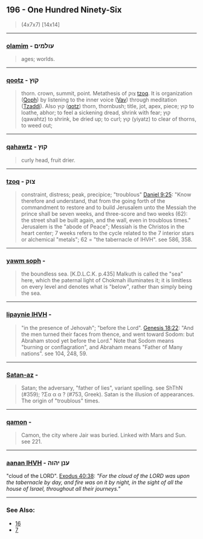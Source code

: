 ## 196 - One Hundred Ninety-Six
> (4x7x7) [14x14]

---

### [olamim](/keys/OVLMIM) - עולמים
> ages; worlds.

---

### [qootz](/keys/QVTz) - קוץ
> thorn. crown, summit, point. Metathesis of צוק [tzoq](/keys/TzVQ). It is organization ([Qoph](/keys/)) by listening to the inner voice ([Vav](/keys/V)) through meditation ([Tzaddi](/keys/Tz)). Also קוץ ([qotz](/keys/QVTz)) thorn, thornbush; title, jot, apex, piece; קוץ to loathe, abhor; to feel a sickening dread, shrink with fear; קוץ (qawahtz) to shrink, be dried up; to curl; קוץ (yiyatz) to clear of thorns, to weed out;

---

### [qahawtz](/keys/QVTz) - קוץ
> curly head, fruit drier.

---

### [tzoq](/keys/TzVQ) - צוק
> constraint, distress; peak, precipice; "troublous" [Daniel 9:25](http://biblehub.com//.htm): "Know therefore and understand, that from the going forth of the commandment to restore and to build Jerusalem unto the Messiah the prince shall be seven weeks, and three-score and two weeks (62): the street shall be built again, and the wall, even in troublous times." Jerusalem is the "abode of Peace"; Messiah is the Christos in the heart center; 7 weeks refers to the cycle related to the 7 interior stars or alchemical "metals"; 62 = "the tabernacle of IHVH". see 586, 358.

---

### [yawm soph](/keys/IMSVP) - 
> the boundless sea. [K.D.L.C.K. p.435] Malkuth is called the "sea" here, which the paternal light of Chokmah illuminates it; it is limitless on every level and denotes what is "below", rather than simply being the sea.

---

### [lipaynie IHVH](/keys/LPNI.IHVH) - 
> "in the presence of Jehovah"; "before the Lord". [Genesis 18:22](http://biblehub.com//.htm): "And the men turned their faces from thence, and went toward Sodom: but Abraham stood yet before the Lord." Note that Sodom means "burning or conflagration", and Abraham means "Father of Many nations". see 104, 248, 59.

---

### [Satan-az](/keys/SThN.OZ) - 
> Satan; the adversary, "father of lies", variant spelling. see ShThN (#359); ?Σα α α ? (#753, Greek). Satan is the illusion of appearances. The origin of "troublous" times.

---

### [qamon](/keys/QMVN) - 
> Camon, the city where Jair was buried. Linked with Mars and Sun. see 221.

---

### [aanan IHVH](/keys/ONN.IHVH) - ענן יהוה
"cloud of the LORD". [Exodus 40:38](http://biblehub.com/exodus/40-38.htm): *"For the cloud of the LORD was upon the tabernacle by day, and fire was on it by night, in the sight of all the house of Israel, throughout all their journeys."*

---

### See Also:

- [16](16)
- [7](7)
